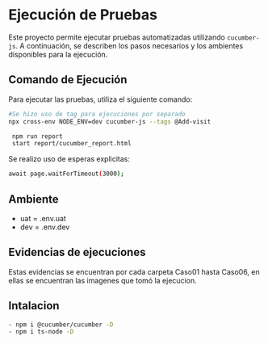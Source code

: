 # Ejecución de Pruebas

Este proyecto permite ejecutar pruebas automatizadas utilizando `cucumber-js`. A continuación, se describen los pasos necesarios y los ambientes disponibles para la ejecución.

## Comando de Ejecución

Para ejecutar las pruebas, utiliza el siguiente comando:

```bash
#Se hizo uso de tag para ejecuciones por separado
npx cross-env NODE_ENV=dev cucumber-js --tags @Add-visit
```

```bash
 npm run report
 start report/cucumber_report.html
```

Se realizo uso de esperas explicitas:

```bash
await page.waitForTimeout(3000);
```

## Ambiente

- uat = .env.uat
- dev = .env.dev

## Evidencias de ejecuciones

Estas evidencias se encuentran por cada carpeta Caso01 hasta Caso06, en ellas se encuentran las imagenes que tomó la ejecucion.

## Intalacion

```bash
- npm i @cucumber/cucumber -D
- npm i ts-node -D
```
